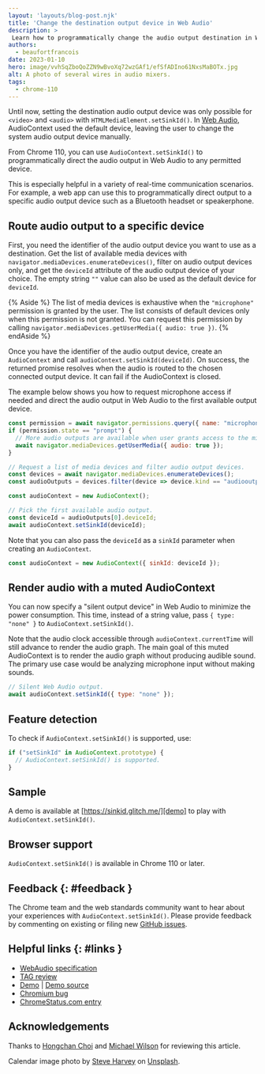 ```yaml
---
layout: 'layouts/blog-post.njk'
title: 'Change the destination output device in Web Audio'
description: >
 Learn how to programmatically change the audio output destination in Web Audio.
authors:
  - beaufortfrancois
date: 2023-01-10
hero: image/vvhSqZboQoZZN9wBvoXq72wzGAf1/efSfADIno61NxsMaBOTx.jpg
alt: A photo of several wires in audio mixers.
tags:
  - chrome-110
---
```


Until now, setting the destination audio output device was only possible for `<video>` and `<audio>` with `HTMLMediaElement.setSinkId()`. In [Web Audio], AudioContext used the default device, leaving the user to change the system audio output device manually.
 
From Chrome 110, you can use `AudioContext.setSinkId()` to programmatically direct the audio output in Web Audio to any permitted device. 

This is especially helpful in a variety of real-time communication scenarios. For example, a web app can use this to programmatically direct output to a specific audio output device such as a Bluetooth headset or speakerphone.

## Route audio output to a specific device

First, you need the identifier of the audio output device you want to use as a destination. Get the list of available media devices with `navigator.mediaDevices.enumerateDevices()`, filter on audio output devices only, and get the `deviceId` attribute of the audio output device of your choice. The empty string `""` value can also be used as the default device for `deviceId`.

{% Aside %}
The list of media devices is exhaustive when the `"microphone"` permission is granted by the user. The list consists of default devices only when this permission is not granted. You can request this permission by calling `navigator.mediaDevices.getUserMedia({ audio: true })`.
{% endAside %}

Once you have the identifier of the audio output device, create an `AudioContext` and call `audioContext.setSinkId(deviceId)`. On success, the returned promise resolves when the audio is routed to the chosen connected output device. It can fail if the AudioContext is closed.

The example below shows you how to request microphone access if needed and direct the audio output in Web Audio to the first available output device.

```js
const permission = await navigator.permissions.query({ name: "microphone" });
if (permission.state == "prompt") {
  // More audio outputs are available when user grants access to the mic.
  await navigator.mediaDevices.getUserMedia({ audio: true });
}

// Request a list of media devices and filter audio output devices.
const devices = await navigator.mediaDevices.enumerateDevices();
const audioOutputs = devices.filter(device => device.kind == "audiooutput");

const audioContext = new AudioContext();

// Pick the first available audio output.
const deviceId = audioOutputs[0].deviceId;
await audioContext.setSinkId(deviceId);
```

Note that you can also pass the `deviceId` as a `sinkId` parameter when creating an `AudioContext`.

```js
const audioContext = new AudioContext({ sinkId: deviceId });
```

## Render audio with a muted AudioContext

You can now specify a "silent output device" in Web Audio to minimize the power consumption. This time, instead of a string value, pass `{ type: "none" }` to `AudioContext.setSinkId()`.

Note that the audio clock accessible through `audioContext.currentTime` will still advance to render the audio graph. The main goal of this muted AudioContext is to render the audio graph without producing audible sound. The primary use case would be analyzing microphone input without making sounds.

```js
// Silent Web Audio output.
await audioContext.setSinkId({ type: "none" });
```

## Feature detection

To check if `AudioContext.setSinkId()` is supported, use:

```js
if ("setSinkId" in AudioContext.prototype) {
  // AudioContext.setSinkId() is supported.
}
```

## Sample

A demo is available at [https://sinkid.glitch.me/][demo] to play with `AudioContext.setSinkId()`. 

## Browser support

`AudioContext.setSinkId()` is available in Chrome&nbsp;110 or later.

## Feedback {: #feedback }

The Chrome team and the web standards community want to hear about your experiences with `AudioContext.setSinkId()`. Please provide feedback by commenting on existing or filing new [GitHub issues][issues].

## Helpful links {: #links }

- [WebAudio specification][spec]
- [TAG review][tag]
- [Demo][demo] | [Demo source][demo-source]
- [Chromium bug][cr-bug]
- [ChromeStatus.com entry][cr-status]

## Acknowledgements

Thanks to [Hongchan Choi] and [Michael Wilson] for reviewing this article.

Calendar image photo by [Steve Harvey] on [Unsplash].

[web audio]: https://developer.mozilla.org/en-US/docs/Web/API/Web_Audio_API
[demo]: https://sinkid.glitch.me
[issues]: https://github.com/WebAudio/web-audio-api/issues
[spec]: https://webaudio.github.io/web-audio-api/#dom-audiocontext-setsinkid
[tag]: https://github.com/w3ctag/design-reviews/issues/766
[demo-source]: https://glitch.com/edit/#!/sinkid?path=index.js
[cr-bug]: https://bugs.chromium.org/p/chromium/issues/detail?id=1216187
[cr-status]: https://chromestatus.com/feature/5190163462881280
[hongchan choi]: https://hoch.io/
[michael wilson]: https://github.com/mjwilson-google 
[steve harvey]: https://unsplash.com/@trommelkopf
[unsplash]: https://unsplash.com/photos/xWiXi6wRLGo
